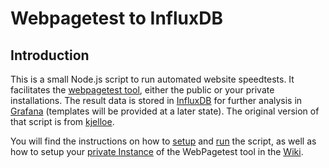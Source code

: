 # Webpagetest to InfluxDB

## Introduction

This is a small Node.js script to run automated website speedtests. It facilitates the [webpagetest tool](http://www.webpagetest.org/), either the public or your private installations. The result data is stored in [InfluxDB](https://influxdata.com/) for further analysis in [Grafana](http://grafana.org/) (templates will be provided at a later state).
The original version of that script is from [kjelloe](https://github.com/kjelloe/webpagetest).

You will find the instructions on how to [setup](../../wiki/Setup-Script) and [run](../../wiki/Run-Script) the script, as well as how to setup your [private Instance](../../wiki/Private-WebPagetest-Instance) of the WebPagetest tool in the [Wiki](../../wiki).
